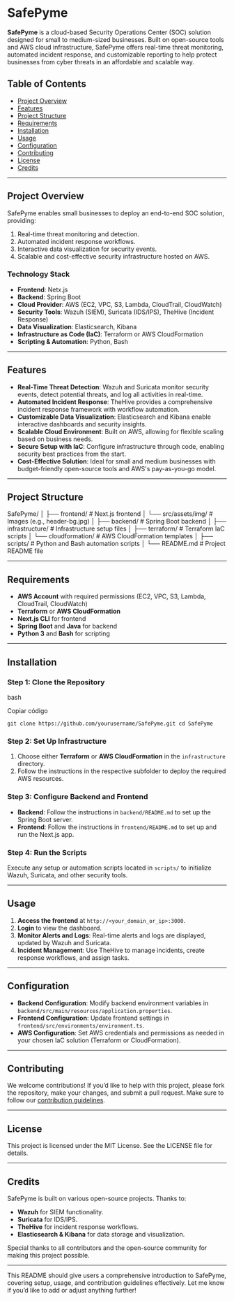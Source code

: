 # SafePyme

**SafePyme** is a cloud-based Security Operations Center (SOC) solution designed for small to medium-sized businesses. Built on open-source tools and AWS cloud infrastructure, SafePyme offers real-time threat monitoring, automated incident response, and customizable reporting to help protect businesses from cyber threats in an affordable and scalable way.

## Table of Contents

-   [Project Overview](#project-overview)
-   [Features](#features)
-   [Project Structure](#project-structure)
-   [Requirements](#requirements)
-   [Installation](#installation)
-   [Usage](#usage)
-   [Configuration](#configuration)
-   [Contributing](#contributing)
-   [License](#license)
-   [Credits](#credits)

----------

## Project Overview

SafePyme enables small businesses to deploy an end-to-end SOC solution, providing:

1.  Real-time threat monitoring and detection.
2.  Automated incident response workflows.
3.  Interactive data visualization for security events.
4.  Scalable and cost-effective security infrastructure hosted on AWS.

### Technology Stack

-   **Frontend**: Netx.js
-   **Backend**: Spring Boot
-   **Cloud Provider**: AWS (EC2, VPC, S3, Lambda, CloudTrail, CloudWatch)
-   **Security Tools**: Wazuh (SIEM), Suricata (IDS/IPS), TheHive (Incident Response)
-   **Data Visualization**: Elasticsearch, Kibana
-   **Infrastructure as Code (IaC)**: Terraform or AWS CloudFormation
-   **Scripting & Automation**: Python, Bash

----------

## Features

-   **Real-Time Threat Detection**: Wazuh and Suricata monitor security events, detect potential threats, and log all activities in real-time.
-   **Automated Incident Response**: TheHive provides a comprehensive incident response framework with workflow automation.
-   **Customizable Data Visualization**: Elasticsearch and Kibana enable interactive dashboards and security insights.
-   **Scalable Cloud Environment**: Built on AWS, allowing for flexible scaling based on business needs.
-   **Secure Setup with IaC**: Configure infrastructure through code, enabling security best practices from the start.
-   **Cost-Effective Solution**: Ideal for small and medium businesses with budget-friendly open-source tools and AWS's pay-as-you-go model.

----------

## Project Structure

SafePyme/
│
├── frontend/                  # Next.js frontend
│   └── src/assets/img/        # Images (e.g., header-bg.jpg)
│
├── backend/                   # Spring Boot backend
│
├── infrastructure/            # Infrastructure setup files
│   ├── terraform/             # Terraform IaC scripts
│   └── cloudformation/        # AWS CloudFormation templates
│
├── scripts/                   # Python and Bash automation scripts
│
└── README.md                  # Project README file


----------

## Requirements

-   **AWS Account** with required permissions (EC2, VPC, S3, Lambda, CloudTrail, CloudWatch)
-   **Terraform** or **AWS CloudFormation**
-   **Next.js CLI** for frontend
-   **Spring Boot** and **Java** for backend
-   **Python 3** and **Bash** for scripting

----------

## Installation

### Step 1: Clone the Repository

bash

Copiar código

`git clone https://github.com/yourusername/SafePyme.git
cd SafePyme` 

### Step 2: Set Up Infrastructure

1.  Choose either **Terraform** or **AWS CloudFormation** in the `infrastructure` directory.
2.  Follow the instructions in the respective subfolder to deploy the required AWS resources.

### Step 3: Configure Backend and Frontend

-   **Backend**: Follow the instructions in `backend/README.md` to set up the Spring Boot server.
-   **Frontend**: Follow the instructions in `frontend/README.md` to set up and run the Next.js app.

### Step 4: Run the Scripts

Execute any setup or automation scripts located in `scripts/` to initialize Wazuh, Suricata, and other security tools.

----------

## Usage

1.  **Access the frontend** at `http://<your_domain_or_ip>:3000`.
2.  **Login** to view the dashboard.
3.  **Monitor Alerts and Logs**: Real-time alerts and logs are displayed, updated by Wazuh and Suricata.
4.  **Incident Management**: Use TheHive to manage incidents, create response workflows, and assign tasks.

----------

## Configuration

-   **Backend Configuration**: Modify backend environment variables in `backend/src/main/resources/application.properties`.
-   **Frontend Configuration**: Update frontend settings in `frontend/src/environments/environment.ts`.
-   **AWS Configuration**: Set AWS credentials and permissions as needed in your chosen IaC solution (Terraform or CloudFormation).

----------

## Contributing

We welcome contributions! If you’d like to help with this project, please fork the repository, make your changes, and submit a pull request. Make sure to follow our [contribution guidelines](CONTRIBUTING.md).

----------

## License

This project is licensed under the MIT License. See the LICENSE file for details.

----------

## Credits

SafePyme is built on various open-source projects. Thanks to:

-   **Wazuh** for SIEM functionality.
-   **Suricata** for IDS/IPS.
-   **TheHive** for incident response workflows.
-   **Elasticsearch & Kibana** for data storage and visualization.

Special thanks to all contributors and the open-source community for making this project possible.

----------

This README should give users a comprehensive introduction to SafePyme, covering setup, usage, and contribution guidelines effectively. Let me know if you’d like to add or adjust anything further!
